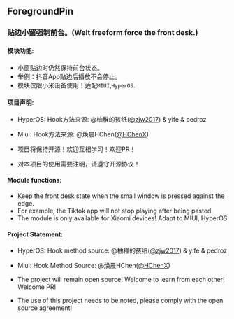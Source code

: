 ## ForegroundPin

### 贴边小窗强制前台。(Welt freeform force the front desk.)

#### 模块功能:

- 小窗贴边时仍然保持前台状态。
- 举例：抖音App贴边后播放不会停止。
- 模块仅限小米设备使用！适配`MIUI`,`HyperOS`.

#### 项目声明:

- HyperOS: Hook方法来源: @柚稚的孩纸([@zjw2017](https://github.com/zjw2017)) & yife & pedroz
- Miui: Hook方法来源: @焕晨HChen([@HChenX](https://github.com/HChenX))

- 项目将保持开源！欢迎互相学习！欢迎PR！
- 对本项目的使用需要注明，请遵守开源协议！

#### Module functions:

- Keep the front desk state when the small window is pressed against the edge.
- For example, the Tiktok app will not stop playing after being pasted.
- The module is only available for Xiaomi devices! Adapt to MIUI, HyperOS

#### Project Statement:

- HyperOS: Hook method source: @柚稚的孩纸([@zjw2017](https://github.com/zjw2017)) & yife & pedroz
- Miui: Hook Method Source: @焕晨HChen([@HChenX](https://github.com/HChenX))

- The project will remain open source! Welcome to learn from each other! Welcome PR!
- The use of this project needs to be noted, please comply with the open source agreement!
